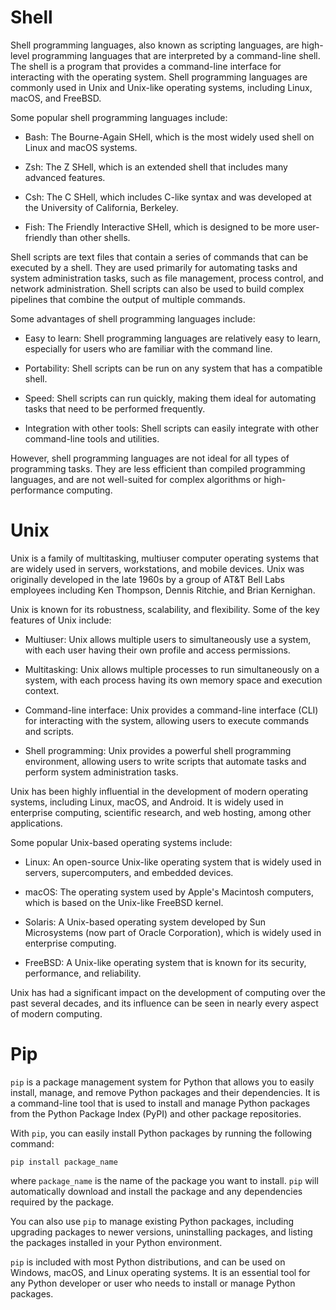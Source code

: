 # Shell
Shell programming languages, also known as scripting languages, are high-level programming languages that are interpreted by a command-line shell. The shell is a program that provides a command-line interface for interacting with the operating system. Shell programming languages are commonly used in Unix and Unix-like operating systems, including Linux, macOS, and FreeBSD.

Some popular shell programming languages include:

- Bash: The Bourne-Again SHell, which is the most widely used shell on Linux and macOS systems.

- Zsh: The Z SHell, which is an extended shell that includes many advanced features.

- Csh: The C SHell, which includes C-like syntax and was developed at the University of California, Berkeley.

- Fish: The Friendly Interactive SHell, which is designed to be more user-friendly than other shells.

Shell scripts are text files that contain a series of commands that can be executed by a shell. They are used primarily for automating tasks and system administration tasks, such as file management, process control, and network administration. Shell scripts can also be used to build complex pipelines that combine the output of multiple commands.

Some advantages of shell programming languages include:

- Easy to learn: Shell programming languages are relatively easy to learn, especially for users who are familiar with the command line.

- Portability: Shell scripts can be run on any system that has a compatible shell.

- Speed: Shell scripts can run quickly, making them ideal for automating tasks that need to be performed frequently.

- Integration with other tools: Shell scripts can easily integrate with other command-line tools and utilities.

However, shell programming languages are not ideal for all types of programming tasks. They are less efficient than compiled programming languages, and are not well-suited for complex algorithms or high-performance computing.


# Unix
Unix is a family of multitasking, multiuser computer operating systems that are widely used in servers, workstations, and mobile devices. Unix was originally developed in the late 1960s by a group of AT&T Bell Labs employees including Ken Thompson, Dennis Ritchie, and Brian Kernighan.

Unix is known for its robustness, scalability, and flexibility. Some of the key features of Unix include:

- Multiuser: Unix allows multiple users to simultaneously use a system, with each user having their own profile and access permissions.

- Multitasking: Unix allows multiple processes to run simultaneously on a system, with each process having its own memory space and execution context.

- Command-line interface: Unix provides a command-line interface (CLI) for interacting with the system, allowing users to execute commands and scripts.

- Shell programming: Unix provides a powerful shell programming environment, allowing users to write scripts that automate tasks and perform system administration tasks.

Unix has been highly influential in the development of modern operating systems, including Linux, macOS, and Android. It is widely used in enterprise computing, scientific research, and web hosting, among other applications.

Some popular Unix-based operating systems include:

- Linux: An open-source Unix-like operating system that is widely used in servers, supercomputers, and embedded devices.

- macOS: The operating system used by Apple's Macintosh computers, which is based on the Unix-like FreeBSD kernel.

- Solaris: A Unix-based operating system developed by Sun Microsystems (now part of Oracle Corporation), which is widely used in enterprise computing.

- FreeBSD: A Unix-like operating system that is known for its security, performance, and reliability.

Unix has had a significant impact on the development of computing over the past several decades, and its influence can be seen in nearly every aspect of modern computing.


# Pip
`pip` is a package management system for Python that allows you to easily install, manage, and remove Python packages and their dependencies. It is a command-line tool that is used to install and manage Python packages from the Python Package Index (PyPI) and other package repositories.

With `pip`, you can easily install Python packages by running the following command:

```
pip install package_name
```

where `package_name` is the name of the package you want to install. `pip` will automatically download and install the package and any dependencies required by the package.

You can also use `pip` to manage existing Python packages, including upgrading packages to newer versions, uninstalling packages, and listing the packages installed in your Python environment.

`pip` is included with most Python distributions, and can be used on Windows, macOS, and Linux operating systems. It is an essential tool for any Python developer or user who needs to install or manage Python packages.
